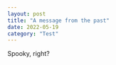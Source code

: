 ```yaml
---
layout: post
title: "A message from the past"
date: 2022-05-19
category: "Test"
---
```


Spooky, right?
